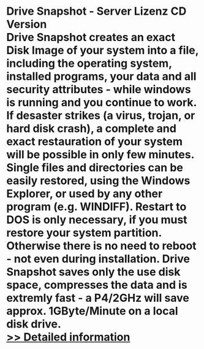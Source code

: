 # Drive Snapshot - Server Lizenz CD Version<br />Drive Snapshot creates an exact Disk Image of your system into a file, including the operating system, installed programs, your data and all security attributes - while windows is running and you continue to work. If desaster strikes (a virus, trojan, or hard disk crash), a complete and exact restauration of your system will be possible in only few minutes. Single files and directories can be easily restored, using the Windows Explorer, or used by any other program (e.g. WINDIFF). Restart to DOS is only necessary, if you must restore your system partition. Otherwise there is no need to reboot - not even during installation. Drive Snapshot saves only the use disk space, compresses the data and is extremly fast - a P4/2GHz will save approx. 1GByte/Minute on a local disk drive.<br />[>> Detailed information](https://secure.shareit.com/shareit/product.html?productid=177274&affiliateid=200057808)